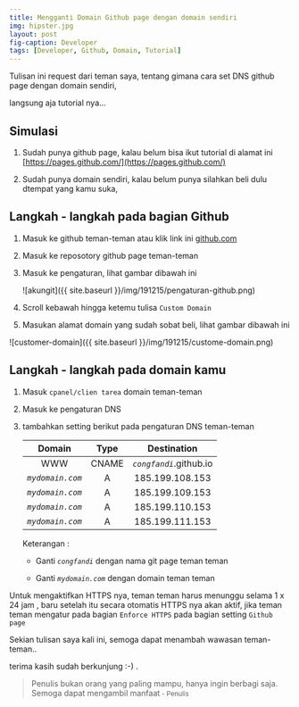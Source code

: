 ```yaml
---
title: Mengganti Domain Github page dengan domain sendiri
img: hipster.jpg
layout: post
fig-caption: Developer
tags: [Developer, Github, Domain, Tutorial]
---
```


Tulisan ini request dari teman saya, tentang gimana cara set DNS github page dengan domain sendiri,

langsung aja tutorial nya...
<!--more-->

## Simulasi ##

1. Sudah punya github page, kalau belum bisa ikut tutorial di alamat ini [https://pages.github.com/](https://pages.github.com/)

2. Sudah punya domain sendiri, kalau belum punya silahkan beli dulu dtempat yang kamu suka,


## Langkah - langkah  pada bagian Github ##

1. Masuk ke github teman-teman atau klik link ini [github.com](github.com)

2. Masuk ke reposotory github page teman-teman

3. Masuk ke pengaturan, lihat gambar dibawah ini
   
   ![akungit]({{ site.baseurl }}/img/191215/pengaturan-github.png)

4. Scroll kebawah hingga ketemu tulisa `Custom Domain`

5. Masukan alamat domain yang sudah sobat beli, lihat gambar dibawah ini

  ![customer-domain]({{ site.baseurl }}/img/191215/custome-domain.png)


## Langkah - langkah pada domain kamu ##

1. Masuk `cpanel/clien tarea` domain teman-teman

2. Masuk ke pengaturan DNS

3. tambahkan setting berikut pada pengaturan DNS teman-teman

   |       Domain       |       Type       |         Destination        |
   |:------------------:|:----------------:|:--------------------------:|
   |       WWW          |       CNAME      |   *`congfandi`*.github.io  |
   |  *`mydomain.com`*  |        A         |   185.199.108.153          |
   |  *`mydomain.com`*  |        A         |   185.199.109.153          |
   |  *`mydomain.com`*  |        A         |   185.199.110.153          |
   |  *`mydomain.com`*  |        A         |   185.199.111.153          |

   Keterangan : 
     
     - Ganti *`congfandi`* dengan nama git page teman teman
     
     - Ganti *`mydomain.com`* dengan domain teman teman

Untuk mengaktifkan HTTPS nya, teman teman harus menunggu selama 1 x 24 jam , baru setelah itu secara otomatis HTTPS nya akan aktif, jika teman teman mengatur pada bagian `Enforce HTTPS` pada bagian setting `Github page`


Sekian tulisan saya kali ini, semoga dapat menambah wawasan teman-teman..

terima kasih sudah berkunjung :-) .




>Penulis bukan orang yang paling mampu, hanya ingin berbagi saja. Semoga dapat mengambil manfaat<small> - Penulis</small>